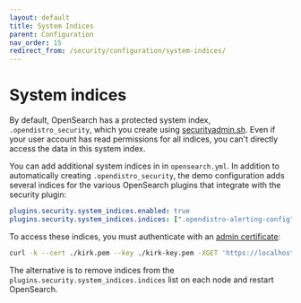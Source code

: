 ```yaml
---
layout: default
title: System Indices
parent: Configuration
nav_order: 15
redirect_from: /security/configuration/system-indices/
---
```


# System indices

By default, OpenSearch has a protected system index, `.opendistro_security`, which you create using [securityadmin.sh]({{site.url}}{{site.baseurl}}/security-plugin/configuration/security-admin/). Even if your user account has read permissions for all indices, you can't directly access the data in this system index.

You can add additional system indices in in `opensearch.yml`. In addition to automatically creating `.opendistro_security`, the demo configuration adds several indices for the various OpenSearch plugins that integrate with the security plugin:

```yml
plugins.security.system_indices.enabled: true
plugins.security.system_indices.indices: [".opendistro-alerting-config", ".opendistro-alerting-alert*", ".opendistro-anomaly-results*", ".opendistro-anomaly-detector*", ".opendistro-anomaly-checkpoints", ".opendistro-anomaly-detection-state", ".opendistro-reports-*", ".opendistro-notifications-*", ".opendistro-notebooks", ".opendistro-asynchronous-search-response*"]
```

To access these indices, you must authenticate with an [admin certificate]({{site.url}}{{site.baseurl}}/security-plugin/configuration/tls#configure-admin-certificates):

```bash
curl -k --cert ./kirk.pem --key ./kirk-key.pem -XGET 'https://localhost:9200/.opendistro_security/_search'
```

The alternative is to remove indices from the `plugins.security.system_indices.indices` list on each node and restart OpenSearch.
